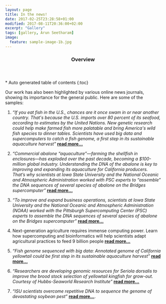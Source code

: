 ```yaml
---
layout: page
title: In the news!
date: 2017-02-25T23:28:58+01:00
modified: 2017-08-11T20:36:00+02:00
excerpt: "Gallery"
tags: [gallery, Arun Seetharam]
image:
  feature: sample-image-1b.jpg
---
```

<section id="table-of-contents" class="toc">
  <header>
    <h3>Overview</h3>
  </header>
<div id="drawer" markdown="1">
*  Auto generated table of contents
{:toc}
</div>
</section><!-- /#table-of-contents -->

Our work has also been highlighted by various online news journals, showing its importance for the general public. Here are some of the samples:

1. _“If you eat fish in the U.S., chances are it once swam in or near another country. That's because the U.S. imports over 80 percent of its seafood, according to estimates by the United Nations. New genetic research could help make farmed fish more palatable and bring America's wild fish species to dinner tables. Scientists have used big data and supercomputers to catch a fish genome, a first step in its sustainable aquaculture harvest”_ [**read more...**](https://www.sciencedaily.com/releases/2018/04/180411131705.htm)

2.	_“Commercial abalone “aquaculture”—farming the shellfish in enclosures—has exploded over the past decade, becoming a $100-million global industry. Understanding the DNA of the abalone is key to improving and expanding its aquaculture for California producers. That’s why scientists at Iowa State University and the National Oceanic and Atmospheric Administration worked with PSC experts to “assemble” the DNA sequences of several species of abalone on the Bridges supercomputer”_ [**read more...**](https://www.psc.edu/abalonedna)

3.	_“To improve and expand business operations, scientists at Iowa State University and the National Oceanic and Atmospheric Administration (NOAA) worked with the Pittsburgh Supercomputing Center (PSC) experts to assemble the DNA sequences of several species of abalone on the Bridges supercomputer”_ [**read more...**](https://sciencenode.org/feature/Bridges%20helps%20preserve%20abalone%20species.php)

4.	Next-generation agriculture requires immense computing power. Learn how supercomputing and bioinformatics will help scientists adapt agricultural practices to feed 9 billion people [**read more...**](https://www.hpe.com/us/en/insights/articles/agricultural-genomics-feeding-a-growing-hungry-world-1711.html)

5.	_“Fish genome sequenced with big data: Annotated genome of California yellowtail could be first step in its sustainable aquaculture harvest”_ [**read more...**](https://www.feedstuffs.com/news/fish-genome-sequenced-big-data)

6.	_“Researchers are developing genomic resources for Seriola dorsalis to improve the brood stock selection of yellowtail kingfish for grow-out. Courtesy of Hubbs-Seaworld Research Institute”_ [**read more...**](https://www.rdmag.com/article/2015/09/so-many-people-so-little-food-helping-feed-world-through-genomics)

7.	_“ISU scientists overcome repetitive DNA to sequence the genome of devastating soybean pest”_ [**read more...**](https://www.news.iastate.edu/news/2019/03/01/soybeancystnematodegenome).
